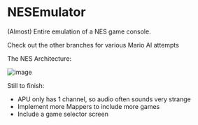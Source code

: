 # NESEmulator
(Almost) Entire emulation of a NES game console. 

Check out the other branches for various Mario AI attempts

The NES Architecture:

![image](https://user-images.githubusercontent.com/26506402/185075419-6c769c0b-3980-49ab-9e6a-2417a8bafcd8.png)

Still to finish: 
- APU only has 1 channel, so audio often sounds very strange
- Implement more Mappers to include more games
- Include a game selector screen
